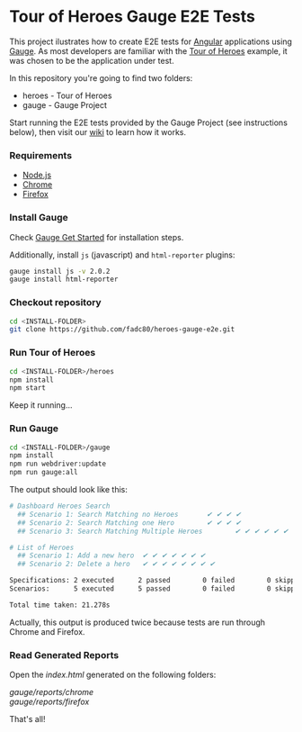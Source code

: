 # Tour of Heroes Gauge E2E Tests

This project ilustrates how to create E2E tests for [Angular][2] applications using [Gauge][1]. As most developers are familiar with the [Tour of Heroes][3] example, it was chosen to be the application under test.

In this repository you're going to find two folders:

* heroes - Tour of Heroes
* gauge - Gauge Project 

Start running the E2E tests provided by the Gauge Project (see instructions below), then visit our [wiki][4] to learn how it works.

### Requirements

* [Node.js][5]
* [Chrome][6] 
* [Firefox][7]

### Install Gauge

Check [Gauge Get Started][8] for installation steps. 

Additionally, install `js` (javascript) and `html-reporter` plugins:

```bash
gauge install js -v 2.0.2
gauge install html-reporter
```

### Checkout repository

```bash
cd <INSTALL-FOLDER>
git clone https://github.com/fadc80/heroes-gauge-e2e.git
```

### Run Tour of Heroes

```bash
cd <INSTALL-FOLDER>/heroes
npm install
npm start
```
Keep it running...

### Run Gauge

```bash
cd <INSTALL-FOLDER>/gauge
npm install
npm run webdriver:update
npm run gauge:all
```

The output should look like this:

```bash
# Dashboard Heroes Search
  ## Scenario 1: Search Matching no Heroes       ✔ ✔ ✔ ✔
  ## Scenario 2: Search Matching one Hero        ✔ ✔ ✔ ✔
  ## Scenario 3: Search Matching Multiple Heroes        ✔ ✔ ✔ ✔ ✔ ✔ ✔

# List of Heroes
  ## Scenario 1: Add a new hero  ✔ ✔ ✔ ✔ ✔ ✔ ✔
  ## Scenario 2: Delete a hero   ✔ ✔ ✔ ✔ ✔ ✔ ✔ ✔

Specifications: 2 executed      2 passed        0 failed        0 skipped
Scenarios:      5 executed      5 passed        0 failed        0 skipped

Total time taken: 21.278s
```

Actually, this output is produced twice because tests are run through Chrome and Firefox.

### Read Generated Reports

Open the *index.html* generated on the following folders:  

*gauge/reports/chrome*  
*gauge/reports/firefox*

That's all!

[1]:https://gauge.org/index.html
[2]:https://angular.io/
[3]:https://angular.io/tutorial#tutorial-tour-of-heroes
[4]:https://github.com/fadc80/heroes-gauge-e2e/wiki
[5]:https://nodejs.org/
[6]:https://www.google.com/chrome
[7]:https://www.mozilla.org
[8]:https://gauge.org/get-started.html
